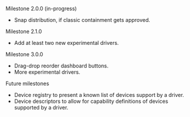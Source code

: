 Milestone 2.0.0 (in-progress)

- Snap distribution, if classic containment gets approved.

Milestone 2.1.0

- Add at least two new experimental drivers.

Milestone 3.0.0

- Drag-drop reorder dashboard buttons.
- More experimental drivers.

Future milestones

- Device registry to present a known list of devices support by a driver.
- Device descriptors to allow for capability definitions of devices supported by a driver.

